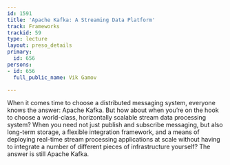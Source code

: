 ```yaml
---
id: 1591
title: 'Apache Kafka: A Streaming Data Platform'
track: Frameworks
trackid: 59
type: lecture
layout: preso_details
primary:
  id: 656
persons:
- id: 656
  full_public_name: Vik Gamov

---
```

When it comes time to choose a distributed messaging system, everyone knows the answer: Apache Kafka. But how about when you’re on the hook to choose a world-class, horizontally scalable stream data processing system? When you need not just publish and subscribe messaging, but also long-term storage, a flexible integration framework, and a means of deploying real-time stream processing applications at scale without having to integrate a number of different pieces of infrastructure yourself? The answer is still Apache Kafka.